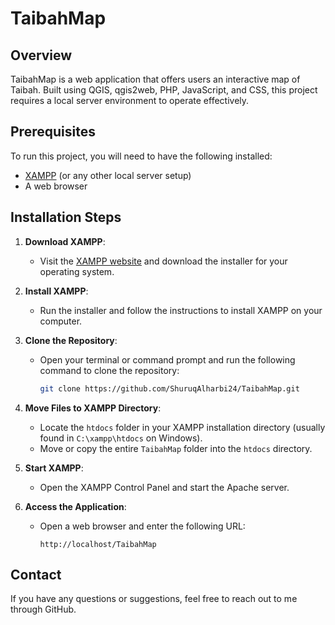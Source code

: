 # TaibahMap

## Overview
TaibahMap is a web application that offers users an interactive map of Taibah. Built using QGIS, qgis2web, PHP, JavaScript, and CSS, this project requires a local server environment to operate effectively.

## Prerequisites
To run this project, you will need to have the following installed:

- [XAMPP](https://www.apachefriends.org/index.html) (or any other local server setup)
- A web browser

## Installation Steps

1. **Download XAMPP**:
   - Visit the [XAMPP website](https://www.apachefriends.org/index.html) and download the installer for your operating system.

2. **Install XAMPP**:
   - Run the installer and follow the instructions to install XAMPP on your computer.

3. **Clone the Repository**:
   - Open your terminal or command prompt and run the following command to clone the repository:
     ```bash
     git clone https://github.com/ShuruqAlharbi24/TaibahMap.git
     ```

4. **Move Files to XAMPP Directory**:
   - Locate the `htdocs` folder in your XAMPP installation directory (usually found in `C:\xampp\htdocs` on Windows).
   - Move or copy the entire `TaibahMap` folder into the `htdocs` directory.

5. **Start XAMPP**:
   - Open the XAMPP Control Panel and start the Apache server.

6. **Access the Application**:
   - Open a web browser and enter the following URL:
     ```
     http://localhost/TaibahMap
     ```
## Contact
If you have any questions or suggestions, feel free to reach out to me through GitHub.
